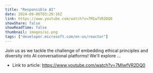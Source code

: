 ```yaml
---
title: "Responsible AI"
date: 2024-09-06T03:29:16Z
link: https://www.youtube.com/watch?v=7MIwfVR2DQ0
showShare: false
showReadTime: false
thumbnail: images/ai.png
tags: ["developer.microsoft.com/en-us/reactor"]
---
```

Join us as we tackle the challenge of embedding ethical principles and diversity into AI conversational platforms! We'll explore ...

- Link to article: https://www.youtube.com/watch?v=7MIwfVR2DQ0